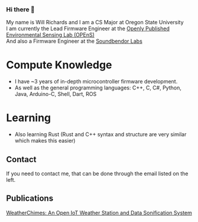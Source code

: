 ### Hi there 👋
My name is Will Richards and I am a CS Major at Oregon State University <br>
I am currently the Lead Firmware Engineer at the [Openly Published Environmental Sensing Lab (OPEnS)](https://open-sensing.org/) <br>
And also a Firmware Engineer at the [Soundbendor Labs](https://soundbendor.org/)

# Compute Knowledge
 - I have ~3 years of in-depth microcontroller firmware development.
 - As well as the general programming languages: C++, C, C#, Python, Java, Arduino-C, Shell, Dart, ROS

# Learning
 - Also learning Rust (Rust and C++ syntax and structure are very similar which makes this easier)

## Contact
If you need to contact me, that can be done through the email listed on the left.

## Publications 
[WeatherChimes: An Open IoT Weather Station and Data Sonification System](https://www.sciencedirect.com/science/article/pii/S2468067223000093)
